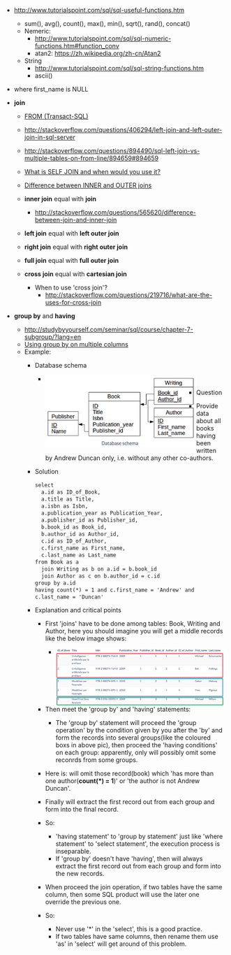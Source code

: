 - http://www.tutorialspoint.com/sql/sql-useful-functions.htm
  - sum(), avg(), count(), max(), min(), sqrt(), rand(), concat()
  - Nemeric:
    - http://www.tutorialspoint.com/sql/sql-numeric-functions.htm#function_conv
    - atan2: https://zh.wikipedia.org/zh-cn/Atan2
  - String
    - http://www.tutorialspoint.com/sql/sql-string-functions.htm
    - ascii()

- where first_name is NULL

- **join**
  - [FROM (Transact-SQL)](https://msdn.microsoft.com/en-us/library/ms177634%28SQL.90%29.aspx)
  - http://stackoverflow.com/questions/406294/left-join-and-left-outer-join-in-sql-server
  - http://stackoverflow.com/questions/894490/sql-left-join-vs-multiple-tables-on-from-line/894659#894659
  - [What is SELF JOIN and when would you use it?](http://stackoverflow.com/questions/3362038/what-is-self-join-and-when-would-you-use-it)

  - [Difference between INNER and OUTER joins](http://stackoverflow.com/questions/38549/difference-between-inner-and-outer-joins)

  - **inner join** equal with **join**
    - http://stackoverflow.com/questions/565620/difference-between-join-and-inner-join
  - **left join** equal with **left outer join**
  - **right join** equal with **right outer join**
  - **full join** equal with **full outer join**
  - **cross join** equal with **cartesian join**
    - When to use 'cross join'?
      - http://stackoverflow.com/questions/219716/what-are-the-uses-for-cross-join

- **group by** and **having**
  - http://studybyyourself.com/seminar/sql/course/chapter-7-subgroup/?lang=en
  - [Using group by on multiple columns](http://stackoverflow.com/questions/2421388/using-group-by-on-multiple-columns)
  - Example:
    - Database schema
      - <img align="left" src="images/20160401_0.png"/>
    - Question
      - Provide data about all books having been written by Andrew Duncan only, i.e. without any other co-authors.
    - Solution
    
      ```
      select
        a.id as ID_of_Book,
        a.title as Title,
        a.isbn as Isbn,
        a.publication_year as Publication_Year,
        a.publisher_id as Publisher_id,
        b.book_id as Book_id,
        b.author_id as Author_id,
        c.id as ID_of_Author,
        c.first_name as First_name,
        c.last_name as Last_name
      from Book as a
        join Writing as b on a.id = b.book_id
        join Author as c on b.author_id = c.id
      group by a.id
      having count(*) = 1 and c.first_name = 'Andrew' and c.last_name = 'Duncan'
      ```
    - Explanation and critical points
      - First 'joins' have to be done among tables: Book, Writing and Author, here you should imagine you will get a middle records like the below image shows:
        - <img align="left" src="images/20160401_1.png"/>
      - Then meet the 'group by' and 'having' statements:
        - The 'group by' statement will proceed the 'group operation' by the condition given by you after the 'by' and form the records into several groups(like the coloured boxs in above pic), then proceed the 'having conditions' on each group: apparently, only will possibly omit some reconrds from some groups.
      - Here is: will omit those record(book) which 'has more than one author(**count(*) = 1**)' or 'the author is not Andrew Duncan'.
      - Finally will extract the first record out from each group and form into the final record.

      - So:
        - 'having statement' to 'group by statement' just like 'where statement' to 'select statement', the execution process is inseparable.
        - If 'group by' doesn't have 'having', then will always extract the first record out from each group and form into the new records.

      - When proceed the join operation, if two tables have the same column, then some SQL product will use the later one override the previous one.
      - So:
        - Never use '*' in the 'select', this is a good practice.
        - If two tables have same columns, then rename them use 'as' in 'select' will get around of this problem.



